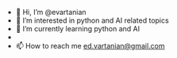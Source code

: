 - 👋 Hi, I’m @evartanian
- 👀 I’m interested in python and AI related topics
- 🌱 I’m currently learning python and AI
-
- 📫 How to reach me ed.vartanian@gmail.com

<!---
evartanian/evartanian is a ✨ special ✨ repository because its `README.md` (this file) appears on your GitHub profile.
You can click the Preview link to take a look at your changes.
--->
